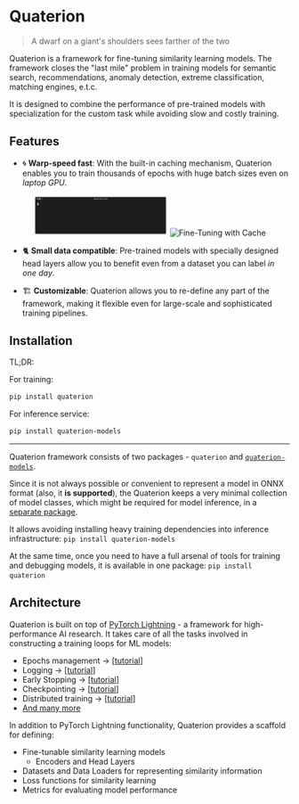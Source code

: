# Quaterion

>  A dwarf on a giant's shoulders sees farther of the two 

Quaterion is a framework for fine-tuning similarity learning models.
The framework closes the "last mile" problem in training models for semantic search, recommendations, anomaly detection, extreme classification, matching engines, e.t.c.

It is designed to combine the performance of pre-trained models with specialization for the custom task while avoiding slow and costly training.


## Features

* 🌀 **Warp-speed fast**: With the built-in caching mechanism, Quaterion enables you to train thousands of epochs with huge batch sizes even on *laptop GPU*.

<p align="center">
  <img alt="Regular Fine-Tuning" src="./docs/imgs/demo_slow-min.gif" width="48%">
  <img alt="Fine-Tuning with Cache" src="./docs/imgs/demo_cached-min.gif" width="49%">
</p>

* 🐈‍ **Small data compatible**: Pre-trained models with specially designed head layers allow you to benefit even from a dataset you can label *in one day*.


* 🏗️ **Customizable**: Quaterion allows you to re-define any part of the framework, making it flexible even for large-scale and sophisticated training pipelines.

## Installation

TL;DR:

For training:
```bash
pip install quaterion
```

For inference service:
```bash
pip install quaterion-models
```

---

Quaterion framework consists of two packages - `quaterion` and [`quaterion-models`](https://github.com/qdrant/quaterion-models).

Since it is not always possible or convenient to represent a model in ONNX format (also, it **is supported**), the Quaterion keeps a very minimal collection of model classes, which might be required for model inference, in a [separate package](https://github.com/qdrant/quaterion-models).

It allows avoiding installing heavy training dependencies into inference infrastructure: `pip install quaterion-models`

At the same time, once you need to have a full arsenal of tools for training and debugging models, it is available in one package: `pip install quaterion`

## Architecture

Quaterion is built on top of [PyTorch Lightning](https://github.com/PyTorchLightning/pytorch-lightning) - a framework for high-performance AI research.
It takes care of all the tasks involved in constructing a training loops for ML models:

- Epochs management -> [[tutorial](https://pytorch-lightning.readthedocs.io/en/latest/model/train_model_basic.html)]
- Logging -> [[tutorial](https://pytorch-lightning.readthedocs.io/en/latest/extensions/logging.html?highlight=logging)]
- Early Stopping -> [[tutorial](https://pytorch-lightning.readthedocs.io/en/latest/common/early_stopping.html)]
- Checkpointing -> [[tutorial](https://pytorch-lightning.readthedocs.io/en/latest/common/checkpointing.html)]
- Distributed training -> [[tutorial](https://pytorch-lightning.readthedocs.io/en/latest/clouds/cluster.html)]
- [And many more](https://pytorch-lightning.readthedocs.io/en/latest/starter/introduction.html)

In addition to PyTorch Lightning functionality, Quaterion provides a scaffold for defining:

- Fine-tunable similarity learning models
  - Encoders and Head Layers
- Datasets and Data Loaders for representing similarity information
- Loss functions for similarity learning
- Metrics for evaluating model performance

<!--

<details>
    <summary>Imports and definitions</summary>
    
```python
import torch
from torch import nn
import torchvision
from quaterion import TrainableModel
from quaterion.loss import SimilarityLoss, TripletLoss

from quaterion_models.encoders import Encoder
from quaterion_models.heads import EncoderHead, SkipConnectionHead

class MobilenetV3Encoder(Encoder):
    """Example of an Encoder for images, initialized from the pre-trained model
    """
    def __init__(self, embedding_size: int):
        super().__init__()
        # Download and initialize pre-trained model
        self.encoder = torchvision.models.mobilenet_v3_small(pretrained=True)
        # We remove last layer of the model, so that it will return raw embeddings
        self.encoder.classifier = nn.Identity()

        self._embedding_size = embedding_size

    @property
    def trainable(self) -> bool:
        return False  # We will only tune the head layer

    @property
    def embedding_size(self) -> int:
        return self._embedding_size  # Output size of this encoder

    def forward(self, images):
        return self.encoder.forward(images)

```
</details>

```python

class Model(TrainableModel):
    def __init__(self, embedding_size: int, lr: float):
        self._embedding_size = embedding_size
        self._lr = lr
        super().__init__()

    def configure_encoders(self) -> Encoder:
        # Define one or multiple encoders for the input data.
        # Each encoder could represent its own part of the data, 
        # or different aspects of the same object.
        return MobilenetV3Encoder(self._embedding_size)

    def configure_head(self, input_embedding_size) -> EncoderHead:
        # Forward concatenated encoder output into final trainable layer
        return SkipConnectionHead(input_embedding_size)

    def configure_loss(self) -> SimilarityLoss:
        # Define which loss function to use during the fine-tuning.
        return TripletLoss()

    def configure_optimizers(self):
        # And also which optimizer to use
        return torch.optim.Adam(self.model.parameters(), self._lr)
```

-->
